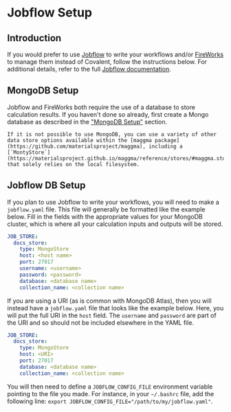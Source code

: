 # Jobflow Setup

## Introduction

If you would prefer to use [Jobflow](https://github.com/materialsproject/jobflow) to write your workflows and/or [FireWorks](https://github.com/materialsproject/fireworks) to manage them instead of Covalent, follow the instructions below. For additional details, refer to the full [Jobflow documentation](https://materialsproject.github.io/jobflow/).

## MongoDB Setup

Jobflow and FireWorks both require the use of a database to store calculation results. If you haven't done so already, first create a Mongo database as described in the ["MongoDB Setup"](config_db.md) section.

```{note}
If it is not possible to use MongoDB, you can use a variety of other data store options available within the [maggma package](https://github.com/materialsproject/maggma), including a [`MontyStore`](https://materialsproject.github.io/maggma/reference/stores/#maggma.stores.mongolike.MontyStore) that solely relies on the local filesystem.
```

## Jobflow DB Setup

If you plan to use Jobflow to write your workflows, you will need to make a `jobflow.yaml` file. This file will generally be formatted like the example below. Fill in the fields with the appropriate values for your MongoDB cluster, which is where all your calculation inputs and outputs will be stored.

```yaml
JOB_STORE:
  docs_store:
    type: MongoStore
    host: <host name>
    port: 27017
    username: <username>
    password: <password>
    database: <database name>
    collection_name: <collection name>
```

If you are using a URI (as is common with MongoDB Atlas), then you will instead have a `jobflow.yaml` file that looks like the example below. Here, you will put the full URI in the `host` field. The `username` and `password` are part of the URI and so should not be included elsewhere in the YAML file.

```yaml
JOB_STORE:
  docs_store:
    type: MongoStore
    host: <URI>
    port: 27017
    database: <database name>
    collection_name: <collection name>
```

You will then need to define a `JOBFLOW_CONFIG_FILE` environment variable pointing to the file you made. For instance, in your `~/.bashrc` file, add the following line:
`export JOBFLOW_CONFIG_FILE="/path/to/my/jobflow.yaml"`.
